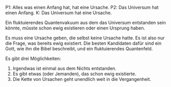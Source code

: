 P1: Alles was einen Anfang hat, hat eine Ursache.
P2: Das Universum hat einen Anfang.
K: Das Universum hat eine Ursache.

Ein fluktuierendes Quantenvakuum aus dem das Universum entstanden sein könnte, müsste schon ewig existieren oder einen Ursprung haben.

Es muss eine Ursache geben, die selbst keine Ursache hatte. Es ist also nur die Frage, was bereits ewig existiert. Die besten Kandidaten dafür sind ein Gott, wie ihn die Bibel beschreibt, und ein fluktuierendes Quantenfeld.



Es gibt drei Möglichkeiten:

1. Irgendwas ist einmal aus dem Nichts entstanden.
2. Es gibt etwas (oder Jemanden), das schon ewig existierte.
3. Die Kette von Ursachen geht unendlich weit in die Vergangenheit.